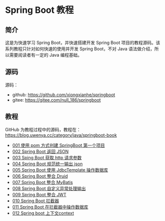 # Spring Boot 教程

## 简介
这是为快速学习 Spring Boot，并快速搭建开发 Spring Boot 项目的教程源码。该系列教程只针对如何快速的使用并开发 Spring Boot，不对 Java 语法做介绍，所以需要阅读者有一定的 Java 编程基础。

## 源码
源码：
* github: https://github.com/xiongxianhe/springboot
* gitee: https://gitee.com/null_186/springboot

## 教程
GitHub 为教程过程中的源码，教程在：https://blog.uwenya.cc/category/java/springboot-book


* [001 使用 pom 方式创建 SpringBoot 第一个项目](https://blog.uwenya.cc/1035.html)
* [002 Spring Boot 返回 JSON](https://blog.uwenya.cc/1044.html)
* [003 Sping Boot 获取 http 请求参数](https://blog.uwenya.cc/1050.html)
* [004 Spring Boot 规范统一输出 json](https://blog.uwenya.cc/1056.html)
* [005 Spring Boot 使用 JdbcTemplate 操作数据库](https://blog.uwenya.cc/1064.html)
* [006 Spring Boot 整合 Druid](https://blog.uwenya.cc/1089.html)
* [007 Spring Boot 整合 MyBatis](https://blog.uwenya.cc/1101.html)
* [008 Spring Boot 自定义异常处理输出](https://blog.uwenya.cc/1150.html)
* [009 Spring Boot 整合 JWT](https://blog.uwenya.cc/1154.html)
* [010 Spring Boot 拦截器](https://blog.uwenya.cc/1157.html)
* [011 Spring Boot 在拦截器中操作数据库](https://blog.uwenya.cc/1174.html)
* [012 Spring boot 上下文context](https://blog.uwenya.cc/1176.html)

